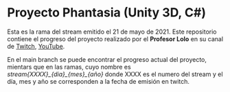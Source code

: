 # Proyecto Phantasia (Unity 3D, C#)
Esta es la rama del stream emitido el 21 de mayo de 2021.
Este repositorio contiene el progreso del proyecto realizado por el **Profesor Lolo** en su canal de [Twitch](https://twitch.tv/prof_lolo), [YouTube](https://www.youtube.com/channel/UCFrkV0D1Ph908VbWI201BaQ).

En el main branch se puede encontrar el progreso actual del proyecto, mientars que en las ramas, cuyo nombre es
*stream{XXXX}\_{dia}\_{mes}\_{año}* donde XXXX es el numero del stream y el día, mes y año se corresponden a la fecha de emisión en twitch.
